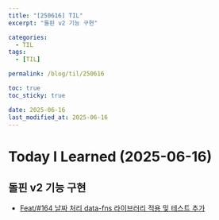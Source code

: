 ```yaml
---
title: "[250616] TIL"
excerpt: "돌핀 v2 기능 구현"

categories:
  - TIL
tags:
  - [TIL]

permalink: /blog/til/250616

toc: true
toc_sticky: true

date: 2025-06-16
last_modified_at: 2025-06-16
---
```


# Today I Learned (2025-06-16)

## 돌핀 v2 기능 구현

- [Feat/#164 날짜 처리 data-fns 라이브러리 적용 및 테스트 추가](https://github.com/100-hours-a-week/7-team-ddb-fe/pull/165)
